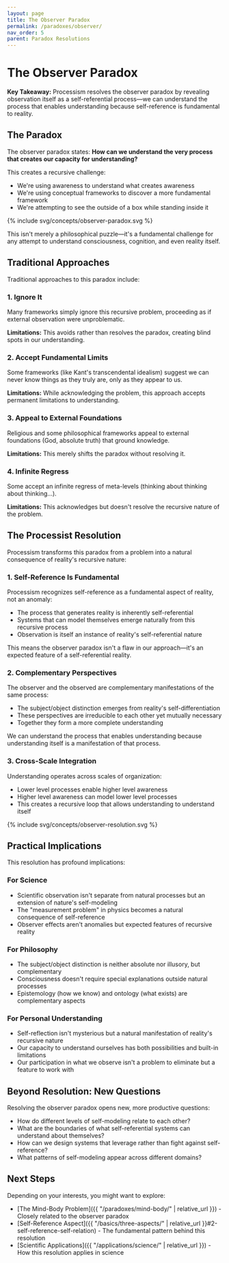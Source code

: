 ```yaml
---
layout: page
title: The Observer Paradox
permalink: /paradoxes/observer/
nav_order: 5
parent: Paradox Resolutions
---
```


# The Observer Paradox

**Key Takeaway:** Processism resolves the observer paradox by revealing observation itself as a self-referential process—we can understand the process that enables understanding because self-reference is fundamental to reality.

## The Paradox

The observer paradox states: **How can we understand the very process that creates our capacity for understanding?**

This creates a recursive challenge:
- We're using awareness to understand what creates awareness
- We're using conceptual frameworks to discover a more fundamental framework
- We're attempting to see the outside of a box while standing inside it

{% include svg/concepts/observer-paradox.svg %}

This isn't merely a philosophical puzzle—it's a fundamental challenge for any attempt to understand consciousness, cognition, and even reality itself.

## Traditional Approaches

Traditional approaches to this paradox include:

### 1. Ignore It
Many frameworks simply ignore this recursive problem, proceeding as if external observation were unproblematic.

**Limitations:** This avoids rather than resolves the paradox, creating blind spots in our understanding.

### 2. Accept Fundamental Limits
Some frameworks (like Kant's transcendental idealism) suggest we can never know things as they truly are, only as they appear to us.

**Limitations:** While acknowledging the problem, this approach accepts permanent limitations to understanding.

### 3. Appeal to External Foundations
Religious and some philosophical frameworks appeal to external foundations (God, absolute truth) that ground knowledge.

**Limitations:** This merely shifts the paradox without resolving it.

### 4. Infinite Regress
Some accept an infinite regress of meta-levels (thinking about thinking about thinking...).

**Limitations:** This acknowledges but doesn't resolve the recursive nature of the problem.

## The Processist Resolution

Processism transforms this paradox from a problem into a natural consequence of reality's recursive nature:

### 1. Self-Reference Is Fundamental

Processism recognizes self-reference as a fundamental aspect of reality, not an anomaly:
- The process that generates reality is inherently self-referential
- Systems that can model themselves emerge naturally from this recursive process
- Observation is itself an instance of reality's self-referential nature

This means the observer paradox isn't a flaw in our approach—it's an expected feature of a self-referential reality.

### 2. Complementary Perspectives

The observer and the observed are complementary manifestations of the same process:
- The subject/object distinction emerges from reality's self-differentiation
- These perspectives are irreducible to each other yet mutually necessary
- Together they form a more complete understanding

We can understand the process that enables understanding because understanding itself is a manifestation of that process.

### 3. Cross-Scale Integration

Understanding operates across scales of organization:
- Lower level processes enable higher level awareness
- Higher level awareness can model lower level processes
- This creates a recursive loop that allows understanding to understand itself

{% include svg/concepts/observer-resolution.svg %}

## Practical Implications

This resolution has profound implications:

### For Science
- Scientific observation isn't separate from natural processes but an extension of nature's self-modeling
- The "measurement problem" in physics becomes a natural consequence of self-reference
- Observer effects aren't anomalies but expected features of recursive reality

### For Philosophy
- The subject/object distinction is neither absolute nor illusory, but complementary
- Consciousness doesn't require special explanations outside natural processes
- Epistemology (how we know) and ontology (what exists) are complementary aspects

### For Personal Understanding
- Self-reflection isn't mysterious but a natural manifestation of reality's recursive nature
- Our capacity to understand ourselves has both possibilities and built-in limitations
- Our participation in what we observe isn't a problem to eliminate but a feature to work with

## Beyond Resolution: New Questions

Resolving the observer paradox opens new, more productive questions:

- How do different levels of self-modeling relate to each other?
- What are the boundaries of what self-referential systems can understand about themselves?
- How can we design systems that leverage rather than fight against self-reference?
- What patterns of self-modeling appear across different domains?

## Next Steps

Depending on your interests, you might want to explore:

- [The Mind-Body Problem]({{ "/paradoxes/mind-body/" | relative_url }}) - Closely related to the observer paradox
- [Self-Reference Aspect]({{ "/basics/three-aspects/" | relative_url }}#2-self-reference-self-relation) - The fundamental pattern behind this resolution
- [Scientific Applications]({{ "/applications/science/" | relative_url }}) - How this resolution applies in science
